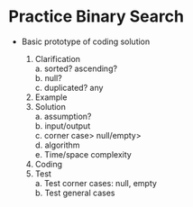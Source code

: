 # Practice Binary Search

- Basic prototype of coding solution

    1. Clarification        
        a. sorted? ascending?      
        b. null?     
        c. duplicated? any
    2. Example        
    3. Solution        
        a. assumption?        
        b. input/output        
        c. corner case> null/empty>        
        d. algorithm        
        e. Time/space complexity        
    4. Coding        
    5. Test        
        a. Test corner cases: null, empty        
        b. Test general cases        
        
